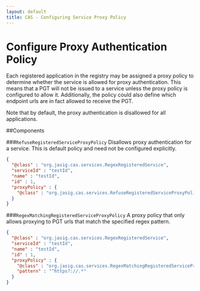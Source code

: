 ```yaml
---
layout: default
title: CAS - Configuring Service Proxy Policy
---
```


# Configure Proxy Authentication Policy

Each registered application in the registry may be assigned a proxy policy to determine whether the service is allowed for proxy authentication. This means that a PGT will not be issued to a service unless the proxy policy is configured to allow it. Additionally, the policy could also define which endpoint urls are in fact allowed to receive the PGT.

Note that by default, the proxy authentication is disallowed for all applications.

##Components

###`RefuseRegisteredServiceProxyPolicy`
Disallows proxy authentication for a service. This is default policy and need not be configured explicitly.

```json
{
  "@class" : "org.jasig.cas.services.RegexRegisteredService",
  "serviceId" : "testId",
  "name" : "testId",
  "id" : 1,
  "proxyPolicy" : {
    "@class" : "org.jasig.cas.services.RefuseRegisteredServiceProxyPolicy"
  }
}
```

###`RegexMatchingRegisteredServiceProxyPolicy`
A proxy policy that only allows proxying to PGT urls that match the specified regex pattern.

```json
{
  "@class" : "org.jasig.cas.services.RegexRegisteredService",
  "serviceId" : "testId",
  "name" : "testId",
  "id" : 1,
  "proxyPolicy" : {
    "@class" : "org.jasig.cas.services.RegexMatchingRegisteredServiceProxyPolicy",
    "pattern" : "^https?://.*"
  }
}
```
